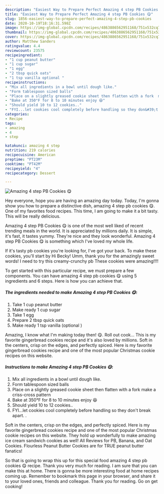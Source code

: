 ```yaml
---
description: "Easiest Way to Prepare Perfect Amazing 4 step PB Cookies 😋"
title: "Easiest Way to Prepare Perfect Amazing 4 step PB Cookies 😋"
slug: 1856-easiest-way-to-prepare-perfect-amazing-4-step-pb-cookies
date: 2020-10-19T18:16:31.598Z
image: https://img-global.cpcdn.com/recipes/4863886562951168/751x532cq70/amazing-4-step-pb-cookies-😋-recipe-main-photo.jpg
thumbnail: https://img-global.cpcdn.com/recipes/4863886562951168/751x532cq70/amazing-4-step-pb-cookies-😋-recipe-main-photo.jpg
cover: https://img-global.cpcdn.com/recipes/4863886562951168/751x532cq70/amazing-4-step-pb-cookies-😋-recipe-main-photo.jpg
author: Matthew Sanders
ratingvalue: 4.4
reviewcount: 23575
recipeingredient:
- "1 cup peanut butter"
- "1 cup sugar"
- "1 egg"
- "2 tbsp quick oats"
- "1 tsp vanilla optional "
recipeinstructions:
- "Mix all ingredients in a bowl until dough like."
- "Form tablespoon sized balls"
- "Place on a slightly greased cookie sheet then flatten with a fork  make a criss-cross pattern"
- "Bake at 350°F for 8 to 10 minutes enjoy 😆"
- "Should yield 10 to 12 cookies.."
- "FYI...let cookies cool completely before handling so they don&#39;t break apart. ."
categories:
- Recipe
tags:
- amazing
- 4
- step

katakunci: amazing 4 step 
nutrition: 219 calories
recipecuisine: American
preptime: "PT23M"
cooktime: "PT42M"
recipeyield: "4"
recipecategory: Dessert

---
```



![Amazing 4 step PB Cookies 😋](https://img-global.cpcdn.com/recipes/4863886562951168/751x532cq70/amazing-4-step-pb-cookies-😋-recipe-main-photo.jpg)

Hey everyone, hope you are having an amazing day today. Today, I'm gonna show you how to prepare a distinctive dish, amazing 4 step pb cookies 😋. One of my favorites food recipes. This time, I am going to make it a bit tasty. This will be really delicious.

Amazing 4 step PB Cookies 😋 is one of the most well liked of recent trending meals in the world. It is appreciated by millions daily. It is simple, it's fast, it tastes yummy. They're nice and they look wonderful. Amazing 4 step PB Cookies 😋 is something which I've loved my whole life.

If it&#39;s tasty pb cookies you&#39;re looking for, I&#39;ve got your back. To make these cookies, you&#39;ll start by Hi Becky! Umm, thank you for the amazingly sweet words! I need to try this creamy-crunchy pb These cookies were amazing!!!!


To get started with this particular recipe, we must prepare a few components. You can have amazing 4 step pb cookies 😋 using 5 ingredients and 6 steps. Here is how you can achieve that.

<!--inarticleads1-->

##### The ingredients needed to make Amazing 4 step PB Cookies 😋:

1. Take 1 cup peanut butter
1. Make ready 1 cup sugar
1. Take 1 egg
1. Prepare 2 tbsp quick oats
1. Make ready 1 tsp vanilla (optional )


Amazing, I know what I&#39;m making today then! 😋. Roll out cook… This is my favorite gingerbread cookies recipe and it&#39;s also loved by millions. Soft in the centers, crisp on the edges, and perfectly spiced. Here is my favorite gingerbread cookies recipe and one of the most popular Christmas cookie recipes on this website. 

<!--inarticleads2-->

##### Instructions to make Amazing 4 step PB Cookies 😋:

1. Mix all ingredients in a bowl until dough like.
1. Form tablespoon sized balls
1. Place on a slightly greased cookie sheet then flatten with a fork  make a criss-cross pattern
1. Bake at 350°F for 8 to 10 minutes enjoy 😆
1. Should yield 10 to 12 cookies..
1. FYI...let cookies cool completely before handling so they don&#39;t break apart. .


Soft in the centers, crisp on the edges, and perfectly spiced. Here is my favorite gingerbread cookies recipe and one of the most popular Christmas cookie recipes on this website. They hold up wonderfully to make amazing ice cream sandwich cookies as well! All Reviews for PB, Banana, and Oat Cookies. Flourless Peanut Butter Cookies are for TRUE peanut butter fanatics! 

So that is going to wrap this up for this special food amazing 4 step pb cookies 😋 recipe. Thank you very much for reading. I am sure that you can make this at home. There is gonna be more interesting food at home recipes coming up. Remember to bookmark this page in your browser, and share it to your loved ones, friends and colleague. Thank you for reading. Go on get cooking!
